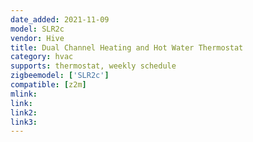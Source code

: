 ```yaml
---
date_added: 2021-11-09
model: SLR2c
vendor: Hive
title: Dual Channel Heating and Hot Water Thermostat
category: hvac
supports: thermostat, weekly schedule
zigbeemodel: ['SLR2c']
compatible: [z2m]
mlink: 
link: 
link2: 
link3: 
---
```

